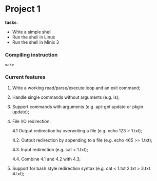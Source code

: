 # Project 1
**tasks**: 
* Write a simple shell
* Run the shell in Linux
* Run the shell in Minix 3
  
### Compiling instruction
```shell
make
```

### Current features
1. Write a working read/parse/execute loop and an exit command;
2. Handle single commands without arguments (e.g. ls);
3. Support commands with arguments (e.g. apt-get update or pkgin update);
4. File I/O redirection:
   
    4.1 Output redirection by overwriting a file (e.g. echo 123 > 1.txt);

    4.2. Output redirection by appending to a file (e.g. echo 465 >> 1.txt);

    4.3. Input redirection (e.g. cat < 1.txt);

    4.4. Combine 4.1 and 4.2 with 4.3;
5. Support for bash style redirection syntax (e.g. cat < 1.txt 2.txt > 3.txt 4.txt);
